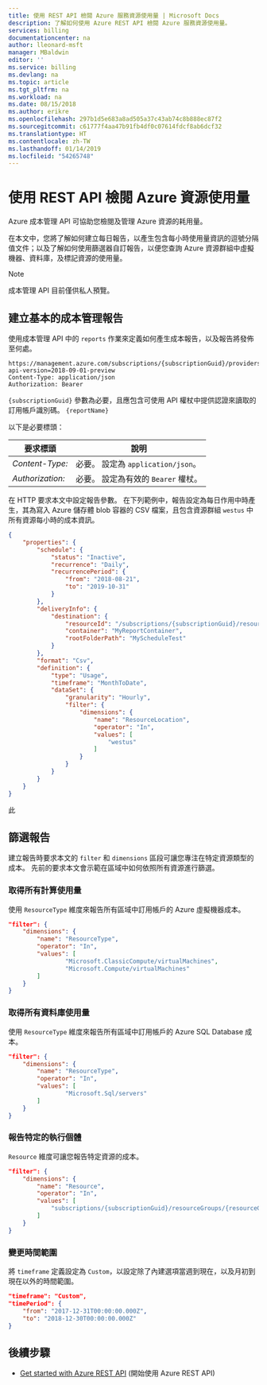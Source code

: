 ```yaml
---
title: 使用 REST API 檢閱 Azure 服務資源使用量 | Microsoft Docs
description: 了解如何使用 Azure REST API 檢閱 Azure 服務資源使用量。
services: billing
documentationcenter: na
author: lleonard-msft
manager: MBaldwin
editor: ''
ms.service: billing
ms.devlang: na
ms.topic: article
ms.tgt_pltfrm: na
ms.workload: na
ms.date: 08/15/2018
ms.author: erikre
ms.openlocfilehash: 297b1d5e683a8ad505a37c43ab74c8b888ec87f2
ms.sourcegitcommit: c61777f4aa47b91fb4df0c07614fdcf8ab6dcf32
ms.translationtype: HT
ms.contentlocale: zh-TW
ms.lasthandoff: 01/14/2019
ms.locfileid: "54265748"
---
```

# <a name="review-azure-resource-usage-using-the-rest-api"></a>使用 REST API 檢閱 Azure 資源使用量

Azure 成本管理 API 可協助您檢閱及管理 Azure 資源的耗用量。

在本文中，您將了解如何建立每日報告，以產生包含每小時使用量資訊的逗號分隔值文件；以及了解如何使用篩選器自訂報告，以便您查詢 Azure 資源群組中虛擬機器、資料庫，及標記資源的使用量。

>[!NOTE]
> 成本管理 API 目前僅供私人預覽。

## <a name="create-a-basic-cost-management-report"></a>建立基本的成本管理報告

使用成本管理 API 中的 `reports` 作業來定義如何產生成本報告，以及報告將發佈至何處。

```http
https://management.azure.com/subscriptions/{subscriptionGuid}/providers/Microsoft.CostManagement/reports/{reportName}?api-version=2018-09-01-preview
Content-Type: application/json   
Authorization: Bearer
```

`{subscriptionGuid}` 參數為必要，且應包含可使用 API 權杖中提供認證來讀取的訂用帳戶識別碼。 `{reportName}`

以下是必要標頭： 

|要求標頭|說明|  
|--------------------|-----------------|  
|*Content-Type:*| 必要。 設定為 `application/json`。 |  
|*Authorization:*| 必要。 設定為有效的 `Bearer` 權杖。 |

在 HTTP 要求本文中設定報告參數。 在下列範例中，報告設定為每日作用中時產生，其為寫入 Azure 儲存體 blob 容器的 CSV 檔案，且包含資源群組 `westus` 中所有資源每小時的成本資訊。

```json
{
    "properties": {
        "schedule": {
            "status": "Inactive",
            "recurrence": "Daily",
            "recurrencePeriod": {
                "from": "2018-08-21",
                "to": "2019-10-31"
            }
        },
        "deliveryInfo": {
            "destination": {
                "resourceId": "/subscriptions/{subscriptionGuid}/resourceGroups/{resourceGroupName}/providers/Microsoft.Storage/storageAccounts/{storageAccountName}",
                "container": "MyReportContainer",
                "rootFolderPath": "MyScheduleTest"
            }
        },
        "format": "Csv",
        "definition": {
            "type": "Usage",
            "timeframe": "MonthToDate",
            "dataSet": {
                "granularity": "Hourly",
                "filter": {
                    "dimensions": {
                        "name": "ResourceLocation",
                        "operator": "In",
                        "values": [
                            "westus"
                        ]
                    }
                }
            }
        }
    }
}
```

此

## <a name="filtering-reports"></a>篩選報告

建立報告時要求本文的 `filter` 和 `dimensions` 區段可讓您專注在特定資源類型的成本。 先前的要求本文會示範在區域中如何依照所有資源進行篩選。 

### <a name="get-all-compute-usage"></a>取得所有計算使用量

使用 `ResourceType` 維度來報告所有區域中訂用帳戶的 Azure 虛擬機器成本。

```json
"filter": {
    "dimensions": {
        "name": "ResourceType",
        "operator": "In",
        "values": [
                "Microsoft.ClassicCompute/virtualMachines", 
                "Microsoft.Compute/virtualMachines"
        ] 
    }
}
```

### <a name="get-all-database-usage"></a>取得所有資料庫使用量

使用 `ResourceType` 維度來報告所有區域中訂用帳戶的 Azure SQL Database 成本。

```json
"filter": {
    "dimensions": {
        "name": "ResourceType",
        "operator": "In",
        "values": [
                "Microsoft.Sql/servers"
        ] 
    }
}
```

### <a name="report-on-specific-instances"></a>報告特定的執行個體

`Resource` 維度可讓您報告特定資源的成本。

```json
"filter": {
    "dimensions": {
        "name": "Resource",
        "operator": "In",
        "values": [
            "subscriptions/{subscriptionGuid}/resourceGroups/{resourceGroup}/providers/Microsoft.ClassicCompute/virtualMachines/{ResourceName}"
        ]
    }
}
```

### <a name="changing-timeframes"></a>變更時間範圍

將 `timeframe` 定義設定為 `Custom`，以設定除了內建選項當週到現在，以及月初到現在以外的時間範圍。

```json
"timeframe": "Custom",
"timePeriod": {
    "from": "2017-12-31T00:00:00.000Z",
    "to": "2018-12-30T00:00:00.000Z"
}
```

## <a name="next-steps"></a>後續步驟
- [Get started with Azure REST API](https://docs.microsoft.com/rest/api/azure/) (開始使用 Azure REST API)   
